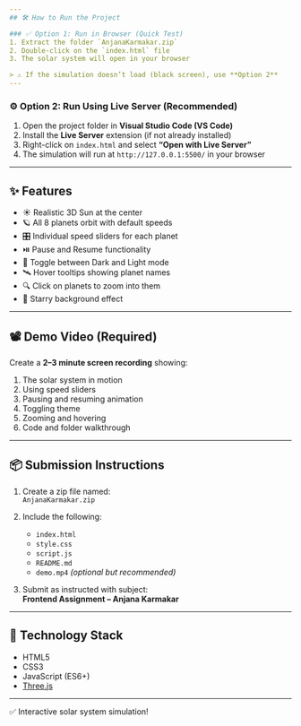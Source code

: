 ```yaml
---
## 🛠️ How to Run the Project

### ✅ Option 1: Run in Browser (Quick Test)
1. Extract the folder `AnjanaKarmakar.zip`
2. Double-click on the `index.html` file
3. The solar system will open in your browser

> ⚠️ If the simulation doesn’t load (black screen), use **Option 2**
---
```


### ⚙️ Option 2: Run Using Live Server (Recommended)

1. Open the project folder in **Visual Studio Code (VS Code)**
2. Install the **Live Server** extension (if not already installed)
3. Right-click on `index.html` and select **“Open with Live Server”**
4. The simulation will run at `http://127.0.0.1:5500/` in your browser

---

## ✨ Features

- ☀️ Realistic 3D Sun at the center
- 🪐 All 8 planets orbit with default speeds
- 🎛️ Individual speed sliders for each planet
- ⏯️ Pause and Resume functionality
- 🌙 Toggle between Dark and Light mode
- 🛰️ Hover tooltips showing planet names
- 🔍 Click on planets to zoom into them
- 🌌 Starry background effect

---


## 📽️ Demo Video (Required)

Create a **2–3 minute screen recording** showing:

1. The solar system in motion
2. Using speed sliders
3. Pausing and resuming animation
4. Toggling theme
5. Zooming and hovering
6. Code and folder walkthrough

---

## 📦 Submission Instructions

1. Create a zip file named:  
   `AnjanaKarmakar.zip`

2. Include the following:

   - `index.html`
   - `style.css`
   - `script.js`
   - `README.md`
   - `demo.mp4` _(optional but recommended)_

3. Submit as instructed with subject:  
   **Frontend Assignment – Anjana Karmakar**

---

## 🧪 Technology Stack

- HTML5
- CSS3
- JavaScript (ES6+)
- [Three.js](https://threejs.org/)

---

✅ Interactive solar system simulation!
